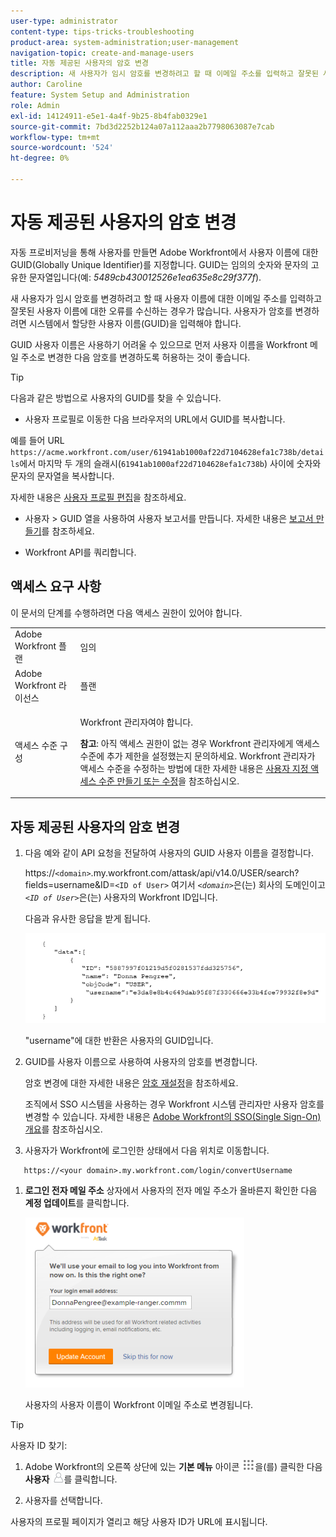```yaml
---
user-type: administrator
content-type: tips-tricks-troubleshooting
product-area: system-administration;user-management
navigation-topic: create-and-manage-users
title: 자동 제공된 사용자의 암호 변경
description: 새 사용자가 임시 암호를 변경하려고 할 때 이메일 주소를 입력하고 잘못된 사용자 이름에 대한 오류를 수신하는 경우가 종종 있습니다. GUID(Globally Unique Identifier)인 시스템 할당 사용자 이름을 입력해야 합니다. GUID는 기억하거나 사용하기 어려우므로 새 사용자의 사용자 이름을 Workfront 메일 주소로 변경한 다음 암호를 변경할 수 있도록 허용하는 것이 좋습니다.
author: Caroline
feature: System Setup and Administration
role: Admin
exl-id: 14124911-e5e1-4a4f-9b25-8b4fab0329e1
source-git-commit: 7bd3d2252b124a07a112aaa2b7798063087e7cab
workflow-type: tm+mt
source-wordcount: '524'
ht-degree: 0%

---
```


# 자동 제공된 사용자의 암호 변경

자동 프로비저닝을 통해 사용자를 만들면 Adobe Workfront에서 사용자 이름에 대한 GUID(Globally Unique Identifier)를 지정합니다. GUID는 임의의 숫자와 문자의 고유한 문자열입니다(예: *5489cb430012526e1ea635e8c29f377f*).

새 사용자가 임시 암호를 변경하려고 할 때 사용자 이름에 대한 이메일 주소를 입력하고 잘못된 사용자 이름에 대한 오류를 수신하는 경우가 많습니다. 사용자가 암호를 변경하려면 시스템에서 할당한 사용자 이름(GUID)을 입력해야 합니다.

GUID 사용자 이름은 사용하기 어려울 수 있으므로 먼저 사용자 이름을 Workfront 메일 주소로 변경한 다음 암호를 변경하도록 허용하는 것이 좋습니다.

>[!TIP]
>
>다음과 같은 방법으로 사용자의 GUID를 찾을 수 있습니다.
>
>* 사용자 프로필로 이동한 다음 브라우저의 URL에서 GUID를 복사합니다.
>
>  예를 들어 URL `https://acme.workfront.com/user/61941ab1000af22d7104628efa1c738b/details`에서 마지막 두 개의 슬래시(`61941ab1000af22d7104628efa1c738b`) 사이에 숫자와 문자의 문자열을 복사합니다.
>
>  자세한 내용은 [사용자 프로필 편집](../../../administration-and-setup/add-users/create-and-manage-users/edit-a-users-profile.md)을 참조하세요.
>
>* 사용자 > GUID 열을 사용하여 사용자 보고서를 만듭니다. 자세한 내용은 [보고서 만들기](../../../reports-and-dashboards/reports/creating-and-managing-reports/create-report.md)를 참조하세요.
>
>* Workfront API를 쿼리합니다.
>

## 액세스 요구 사항

이 문서의 단계를 수행하려면 다음 액세스 권한이 있어야 합니다.

<table style="table-layout:auto"> 
 <col> 
 <col> 
 <tbody> 
  <tr> 
   <td role="rowheader">Adobe Workfront 플랜</td> 
   <td>임의</td> 
  </tr> 
  <tr> 
   <td role="rowheader">Adobe Workfront 라이선스</td> 
   <td>플랜</td> 
  </tr> 
  <tr> 
   <td role="rowheader">액세스 수준 구성</td> 
   <td> <p>Workfront 관리자여야 합니다.</p> <p><b>참고</b>: 아직 액세스 권한이 없는 경우 Workfront 관리자에게 액세스 수준에 추가 제한을 설정했는지 문의하세요. Workfront 관리자가 액세스 수준을 수정하는 방법에 대한 자세한 내용은 <a href="../../../administration-and-setup/add-users/configure-and-grant-access/create-modify-access-levels.md" class="MCXref xref">사용자 지정 액세스 수준 만들기 또는 수정</a>을 참조하십시오.</p> </td> 
  </tr> 
 </tbody> 
</table>

## 자동 제공된 사용자의 암호 변경

1. 다음 예와 같이 API 요청을 전달하여 사용자의 GUID 사용자 이름을 결정합니다.

   https://`<domain>`.my.workfront.com/attask/api/v14.0/USER/search?fields=username&amp;ID=`<ID of User>` 여기서 *`<domain>`*&#x200B;은(는) 회사의 도메인이고 *`<ID of User>`*&#x200B;은(는) 사용자의 Workfront ID입니다.

   다음과 유사한 응답을 받게 됩니다.

   ![](assets/get-guid.png)

   &quot;username&quot;에 대한 반환은 사용자의 GUID입니다.

1. GUID를 사용자 이름으로 사용하여 사용자의 암호를 변경합니다.

   암호 변경에 대한 자세한 내용은 [암호 재설정](../../../workfront-basics/manage-your-account-and-profile/managing-your-workfront-account/reset-your-password.md)을 참조하세요.

   조직에서 SSO 시스템을 사용하는 경우 Workfront 시스템 관리자만 사용자 암호를 변경할 수 있습니다. 자세한 내용은 [Adobe Workfront의 SSO(Single Sign-On) 개요](../../../administration-and-setup/add-users/single-sign-on/sso-in-workfront.md)를 참조하십시오.

1. 사용자가 Workfront에 로그인한 상태에서 다음 위치로 이동합니다.

```
   https://<your domain>.my.workfront.com/login/convertUsername
```

1. **로그인 전자 메일 주소** 상자에서 사용자의 전자 메일 주소가 올바른지 확인한 다음 **계정 업데이트**&#x200B;를 클릭합니다.

   ![](assets/guidusername-350x272.png)

   사용자의 사용자 이름이 Workfront 이메일 주소로 변경됩니다.

>[!TIP]
>
>사용자 ID 찾기:
>
>1. Adobe Workfront의 오른쪽 상단에 있는 **기본 메뉴** 아이콘 ![](assets/main-menu-icon.png)을(를) 클릭한 다음 **사용자** ![](assets/users-icon-in-main-menu.png)를 클릭합니다.
>
>1. 사용자를 선택합니다.
>
>   사용자의 프로필 페이지가 열리고 해당 사용자 ID가 URL에 표시됩니다.
>
